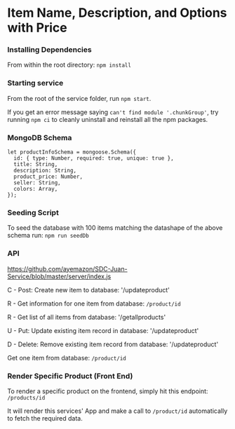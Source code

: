 # Item Name, Description, and Options with Price

### Installing Dependencies

From within the root directory: `npm install`

### Starting service

From the root of the service folder, run `npm start`.

If you get an error message saying `can't find module '.chunkGroup'`, try running `npm ci` to cleanly uninstall and reinstall all the npm packages.

### MongoDB Schema

```
let productInfoSchema = mongoose.Schema({
  id: { type: Number, required: true, unique: true },
  title: String,
  description: String,
  product_price: Number,
  seller: String,
  colors: Array,
});
```

### Seeding Script

To seed the database with 100 items matching the datashape of the above schema run: `npm run seedDb`

### API
https://github.com/ayemazon/SDC-Juan-Service/blob/master/server/index.js

C - Post: Create new item to database: '/updateproduct'

R - Get information for one item from database: `/product/id`

R - Get list of all items from database: '/getallproducts'

U - Put: Update existing item record in database: '/updateproduct'

D - Delete: Remove existing item record from database: '/updateproduct'

Get one item from database: `/product/id`

### Render Specific Product (Front End)

To render a specific product on the frontend, simply hit this endpoint: `/products/id`

It will render this services' App and make a call to `/product/id` automatically to fetch the required data.
